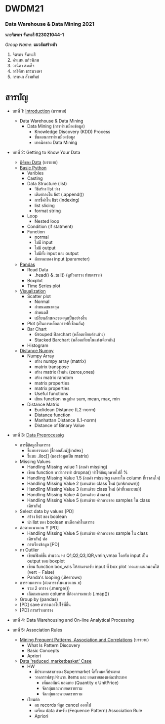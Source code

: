 # DWDM21
### Data Warehouse & Data Mining 2021

**นายจิตรกร จันทะสี 623021044-1**

*Group Name*: **แมวส้มสร้างตัว**
1. จิตรกร จันทะสี
2. คำแสน แก้วพิภพ
3. วานิตา สมเด็จ
4. อาธิติยา ธรรมวงษา
5. กรกนก สังฆพันธ์


# สารบัญ
* บทที่ 1: [Introduction](https://github.com/jittakorn-ch/DWDM21/blob/main/Chapeter1.md) (บรรยาย)
  * Data Warehouse & Data Mining
    * Data Mining (การทำเหมืองข้อมูล)
      * Knowledge Discovery (KDD) Process
      * ขั้นตอนการทำเหมืองข้อมูล
      * เทคนิคของ Data Mining
* บทที่ 2: Getting to Know Your Data
  * [มิติของ Data](https://github.com/jittakorn-ch/DWDM21/blob/main/Chapter2%20(note).pdf) (บรรยาย)
  * [Basic Python](https://github.com/jittakorn-ch/DWDM21/blob/main/Data101_(Chapter2).ipynb)
    * Varibles
    * Casting
    * Data Structure (list)
      * วิธีสร้าง list ว่าง
      * เติมค่าลงใน list (.append())
      * การชี้ค่าใน list (indexing)
      * list slicing
      * format string
    * Loop
      * Nested loop
    * Condition (if statment)
    * Function
      * normal
      * ไม่มี input
      * ไม่มี output
      * ไม่มีทั้ง input และ output
      * ลักษณะของ input (parameter)
  * [Pandas](https://github.com/jittakorn-ch/DWDM21/blob/main/Data102_(Chapter2).ipynb)
    * Read Data
      * .head() & .tail() (ดูหัวตาราง ท้ายตาราง)
    * Boxplot
    * Time Series plot
  * [Visualization](https://github.com/jittakorn-ch/DWDM21/blob/main/Data_Visualization.ipynb)
    * Scatter plot
      * Normal
      * กำหนดขนาดจุด
      * กำหนดสี
      * เปลี่ยนลักษณะของจุดเป็นอย่างอื่น
    * Plot (เป็นการพล็อตกราฟที่เชื่อมกัน)
    * Bar Chart
      * Grouped Barchart (พล็อตเทียบด้านข้าง)
      * Stacked Barchart (พล็อตเทียบในแท่งเดียวกัน)
    * Histogram
  * [Distance Numpy](https://github.com/jittakorn-ch/DWDM21/blob/main/Distance_Numpy.ipynb)
    * Numpy Array
      * สร้าง numpy array (matrix)
      * matrix transpose
      * สร้าง matrix เริ่มต้น (zeros,ones)
      * สร้าง matrix random
      * matrix properties
      * matrix properties
      * Useful functions
      * เขียน function วนลูปหา sum, mean, max, min
    * Distance Matrix
      * Euclidean Distance (L2-norm)
      * Distance function
      * Manhattan Distance (L1-norm)
      * Distance of Binary Value
* บทที่ 3: [Data Preprocessig](https://github.com/jittakorn-ch/DWDM21/blob/main/Data_Preprocessing_(Chapter3).ipynb)
  * การชี้ข้อมูลในตาราง
    * ชี้แบบธรรมดา [ชื่อคอลัมน์][index]
    * ชี้แบบ .iloc[] (มองข้อมูลเป็น matrix)
  * Missing Values
    * Handling Missing value 1 (ลบค่า missing)
    * เขียน function หาว่าการทำ dropna() ทำให้ข้อมูลหายไปกี่ %
    * Handling Missing Value 1.5 (ลบค่า missing เฉพาะใน column ที่เราสนใจ)
    * Handling Missing Value 2 (แทนด้วย class ใหม่ (unknown))
    * Handling Missing Value 3 (แทนด้วย class ใหม่ (ค่าที่เหมาะสม))
    * Handling Missing Value 4 (แทนด้วย ค่ากลาง)
    * Handling Missing Value 5 (แทนด้วย ค่ากลางของ samples ใน class เดียวกัน)
  * Select data by values [PD]
    * สร้าง list ของ boolean
    * นำ list ของ boolean มาเลือกค่าในตาราง
  * ต่อตางแนวแกน Y [PD]
    * Handling Missing Value 5 (แทนด้วย ค่ากลางของ sample ใน class เดียวกัน) ต่อ
    * การเรียงข้อมูล [PD]
  * หา Outlier
    * เขียนฟังค์ชั่น คำนวณ หา Q1,Q2,Q3,IQR,vmin,vmax โดยรับ input เป็น output ขอบ boxplot
    * เขียน function box_vals ให้สามารถรับ input ที่ box plot วาดแบบแนวนอนได้ (vert = False)
    * Panda's looping (.ilerrows)
  * การรวมตาราง (ต่อตารางในแนวแกน x)
    * รวม 2 ตาราง (.merge())
    * เลือกมาเฉพาะ column ที่ต้องการมาแปะ (.map())
  * Group by (pandas)
  * [PD] save ตารางเอาไปใช้ที่อื่น
  * [PD] การสร้างตาราง
  
* บทที่ 4: Data Warehousing and On-line Analytical Processing

* บทที่ 5: Association Rules
  * [Mining Frequent Patterns, Association and Correlations](https://github.com/jittakorn-ch/DWDM21/blob/main/Chapter6%20(lecture).pdf) (บรรยาย)
    * What Is Pattern Discovery
    * Basic Concepts
    * Apriori
  * [Data 'reduced_marketbasket' Case](https://github.com/jittakorn-ch/DWDM21/blob/main/Chapter6_Association_Rules.ipynb)
    * HW
      * มีประเทศสาขาของ Supermarket นี้ทั้งหมดกี่ประเทศ
      * วาดกราฟสรุปจำนวน items และ ยอดขายของแต่ละประเทศ
        * เพิ่มคอลัมน์ ยอดขาย (Quantity x UnitPrice)
        * จัดกลุ่มและหายอดขายรวม
        * จัดกลุ่มและหายอดขายรวม
    * เรียนต่อ
        * ลบ records ที่ถูก cancel ออกไป
        * เตรียม data สำหรับ (Fequence Pattern) Association Rule
        * Apriori


























